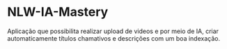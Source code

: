 # NLW-IA-Mastery
Aplicação que possibilita realizar upload de videos e por meio de IA, criar automaticamente títulos chamativos e descrições com um boa indexação.
